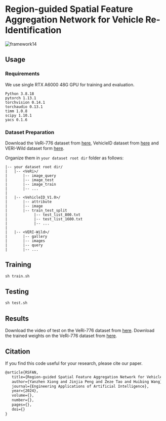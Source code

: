 # Region-guided Spatial Feature Aggregation Network for Vehicle Re-Identification

![framework14](https://github.com/user-attachments/assets/99550cfa-55ab-4b3b-adae-4979a1a1e3ec)

## Usage
### Requirements
We use single RTX A6000 48G GPU for training and evaluation. 
```
Python 3.8.18
pytorch 1.13.1
torchvision 0.14.1
torchaudio 0.13.1
timm 1.0.8
scipy 1.10.1
yacs 0.1.6
```
### Dataset Preparation
Download the VeRi-776 dataset from [here](https://github.com/JDAI-CV/VeRidataset), VehicleID dataset from [here](https://pkuml.org/resources/pku-vehicleid.html) and VERI-Wild dataset form [here](https://github.com/PKU-IMRE/VERI-Wild).

Organize them in `your dataset root dir` folder as follows:
```
|-- your dataset root dir/
|   |-- <VeRi>/
|       |-- image_query
|       |-- image_test
|       |-- image_train
|       |-- ...
|
|   |-- <VehicleID_V1.0>/
|       |-- attribute
|       |-- image
|       |-- train_test_split
|            |-- test_list_800.txt
|            |-- test_list_1600.txt
|            |-- ...
|
|   |-- <VERI-Wild>/
|       |-- gallery
|       |-- images
|       |-- query
|       |-- ...
```
## Training

```python
sh train.sh
```

## Testing

```python
sh test.sh
```
## Results
Download the video of test on the VeRi-776 dataset from [here](https://pan.baidu.com/s/1AubvbI96R4H5Z-azhZKAVg?pwd=v42r).
Download the trained weights on the VeRi-776 dataset from [here](https://pan.baidu.com/s/1c7i9brp99YBykdp2ryRVFA?pwd=2e5c).

## Citation
If you find this code useful for your research, please cite our paper.

```tex
@article{RSFAN,
   title={Region-guided Spatial Feature Aggregation Network for Vehicle Re-Identification}, 
   author={Yanzhen Xiong and Jinjia Peng and Zeze Tao and Huibing Wang},
   journal={Engineering Applications of Artificial Intelligence}, 
   year={2024},
   volume={},
   number={},
   pages={},
   doi={}
}
```
